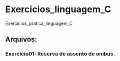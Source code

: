 # Exercicios_linguagem_C
 Exercicios_pratica_linguagem_C
## Arquivos:
### Exercicio01: Reserva de assento de onibus.
